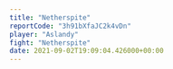 ```yaml
---
title: "Netherspite"
reportCode: "3h91bXfaJC2k4vDn"
player: "Aslandy"
fight: "Netherspite"
date: 2021-09-02T19:09:04.426000+00:00
---
```


